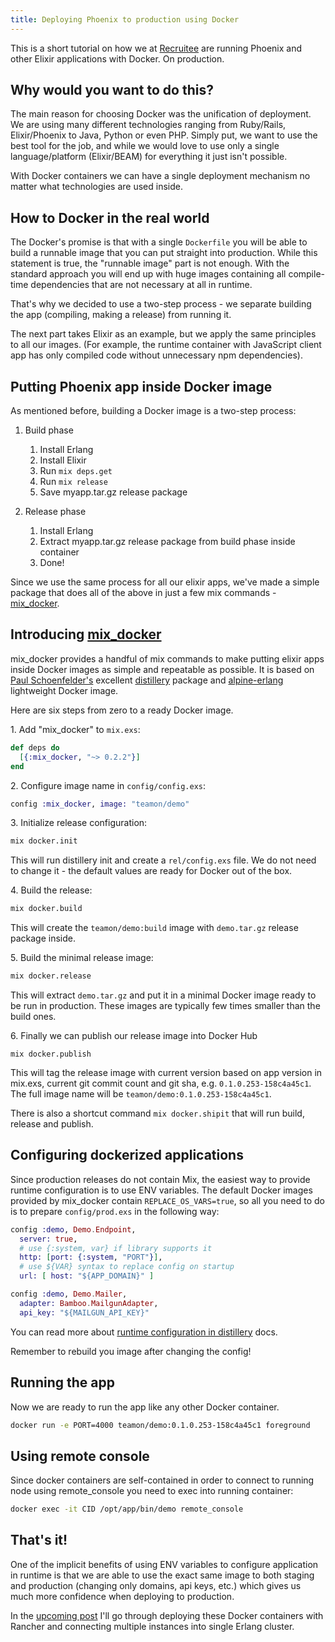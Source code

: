 ```yaml
---
title: Deploying Phoenix to production using Docker
---
```


This is a short tutorial on how we at [Recruitee](http://recruitee.com) are running Phoenix
and other Elixir applications with Docker. On production.

## Why would you want to do this?

The main reason for choosing Docker was the unification of deployment.
We are using many different technologies ranging from Ruby/Rails, Elixir/Phoenix to Java, Python or even PHP.
Simply put, we want to use the best tool for the job, and while we would love to use only a single language/platform
(Elixir/BEAM) for everything it just isn't possible.

With Docker containers we can have a single deployment mechanism no matter what technologies are used inside.

## How to Docker in the real world

The Docker's promise is that with a single `Dockerfile` you will be able to build a runnable image
that you can put straight into production. While this statement is true, the "runnable image" part is not enough.
With the standard approach you will end up with huge images containing all compile-time dependencies
that are not necessary at all in runtime.

That's why we decided to use a two-step process - we separate building the app (compiling, making a release)
from running it.

The next part takes Elixir as an example, but we apply the same principles to all our images.
(For example, the runtime container with JavaScript client app has only compiled code without unnecessary npm dependencies).


## Putting Phoenix app inside Docker image

As mentioned before, building a Docker image is a two-step process:

1. Build phase
    1. Install Erlang
    2. Install Elixir
    3. Run `mix deps.get`
    5. Run `mix release`
    6. Save myapp.tar.gz release package


2. Release phase
    1. Install Erlang
    2. Extract myapp.tar.gz release package from build phase inside container
    3. Done!

Since we use the same process for all our elixir apps, we've made a simple package that does all of the above
in just a few mix commands - [mix_docker](https://github.com/recruitee/mix_docker).

## Introducing [mix_docker](https://github.com/recruitee/mix_docker)

mix_docker provides a handful of mix commands to make putting elixir apps inside Docker images as simple and repeatable
as possible.
It is based on [Paul Schoenfelder's](http://bitwalker.org/) excellent
[distillery](https://github.com/bitwalker/distillery) package and
[alpine-erlang](https://hub.docker.com/r/bitwalker/alpine-erlang/) lightweight Docker image.


Here are six steps from zero to a ready Docker image.


1\. Add "mix_docker" to `mix.exs`:

```elixir
def deps do
  [{:mix_docker, "~> 0.2.2"}]
end
```

2\. Configure image name in `config/config.exs`:

```elixir
config :mix_docker, image: "teamon/demo"
```

3\. Initialize release configuration:

```bash
mix docker.init
```

This will run distillery init and create a `rel/config.exs` file.
We do not need to change it - the default values are ready for Docker out of the box.

4\. Build the release:

```bash
mix docker.build
```

This will create the `teamon/demo:build` image with `demo.tar.gz` release package inside.


5\. Build the minimal release image:

```bash
mix docker.release
```

This will extract `demo.tar.gz` and put it in a minimal Docker image ready to be run in production.
These images are typically few times smaller than the build ones.


6\. Finally we can publish our release image into Docker Hub

```
mix docker.publish
```

This will tag the release image with current version based on app version in mix.exs,
current git commit count and git sha, e.g. `0.1.0.253-158c4a45c1`.
The full image name will be `teamon/demo:0.1.0.253-158c4a45c1`.

There is also a shortcut command `mix docker.shipit` that will run build, release and publish.


## Configuring dockerized applications

Since production releases do not contain Mix, the easiest way to provide runtime configuration is to use ENV variables.
The default Docker images provided by mix_docker contain `REPLACE_OS_VARS=true`, so all you need to do is to prepare
`config/prod.exs` in the following way:

```elixir
config :demo, Demo.Endpoint,
  server: true,
  # use {:system, var} if library supports it
  http: [port: {:system, "PORT"}],  
  # use ${VAR} syntax to replace config on startup
  url: [ host: "${APP_DOMAIN}" ]    

config :demo, Demo.Mailer,
  adapter: Bamboo.MailgunAdapter,
  api_key: "${MAILGUN_API_KEY}"
```

You can read more about [runtime configuration in distillery](https://hexdocs.pm/distillery/runtime-configuration.html) docs.

Remember to rebuild you image after changing the config!

## Running the app

Now we are ready to run the app like any other Docker container.

```bash
docker run -e PORT=4000 teamon/demo:0.1.0.253-158c4a45c1 foreground
```

## Using remote console

Since docker containers are self-contained in order to connect to running node using remote_console
you need to exec into running container:

```bash
docker exec -it CID /opt/app/bin/demo remote_console
```

## That's it!

One of the implicit benefits of using ENV variables to configure application in runtime is that
we are able to use the exact same image to both staging and production
(changing only domains, api keys, etc.) which gives us much more confidence when deploying to production.

In the [upcoming post](/2017/setting-up-elixir-cluster-using-docker-and-rancher/)
I'll go through deploying these Docker containers with Rancher and connecting multiple instances
into single Erlang cluster.
